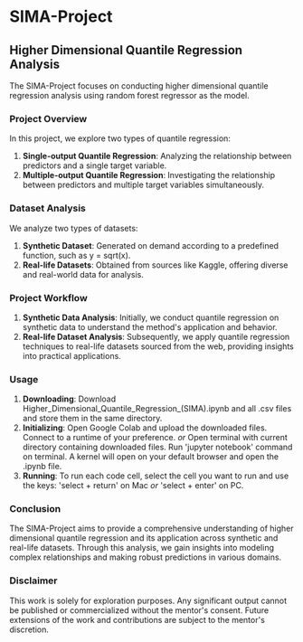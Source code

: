# SIMA-Project

## Higher Dimensional Quantile Regression Analysis

The SIMA-Project focuses on conducting higher dimensional quantile regression analysis using random forest regressor as the model.

### Project Overview

In this project, we explore two types of quantile regression:

1. **Single-output Quantile Regression**: Analyzing the relationship between predictors and a single target variable.
2. **Multiple-output Quantile Regression**: Investigating the relationship between predictors and multiple target variables simultaneously.

### Dataset Analysis

We analyze two types of datasets:

1. **Synthetic Dataset**: Generated on demand according to a predefined function, such as y = sqrt(x).
2. **Real-life Datasets**: Obtained from sources like Kaggle, offering diverse and real-world data for analysis.

### Project Workflow

1. **Synthetic Data Analysis**: Initially, we conduct quantile regression on synthetic data to understand the method's application and behavior.
2. **Real-life Dataset Analysis**: Subsequently, we apply quantile regression techniques to real-life datasets sourced from the web, providing insights into practical applications.

### Usage
1. **Downloading**: Download Higher_Dimensional_Quantile_Regression_(SIMA).ipynb and all .csv files and store them in the same directory.
2. **Initializing**: Open Google Colab and upload the downloaded files. Connect to a runtime of your preference. *or* Open terminal with current directory containing downloaded files. Run 'jupyter notebook' command on terminal. A kernel will open on your default browser and open the .ipynb file.
3. **Running**: To run each code cell, select the cell you want to run and use the keys: 'select + return' on Mac *or* 'select + enter' on PC.

### Conclusion

The SIMA-Project aims to provide a comprehensive understanding of higher dimensional quantile regression and its application across synthetic and real-life datasets. Through this analysis, we gain insights into modeling complex relationships and making robust predictions in various domains.


### Disclaimer

This work is solely for exploration purposes. Any significant output cannot be published or commercialized without the mentor's consent. Future extensions of the work and contributions are subject to the mentor's discretion.


